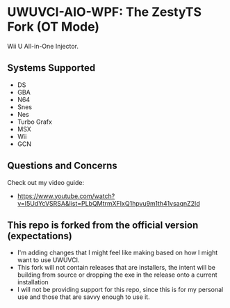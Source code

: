 # UWUVCI-AIO-WPF: The ZestyTS Fork (OT Mode)

Wii U All-in-One Injector.

## Systems Supported

* DS
* GBA
* N64
* Snes
* Nes
* Turbo Grafx
* MSX
* Wii
* GCN

## Questions and Concerns

Check out my video guide:
* https://www.youtube.com/watch?v=I5UdYcVSRSA&list=PLbQMtrmXFIxQ1hpvu9m1th41vsaqnZ2Id

## This repo is forked from the official version (expectations)

* I'm adding changes that I might feel like making based on how I might want to use UWUVCI.
* This fork will not contain releases that are installers, the intent will be building from source or dropping the exe in the release onto a current installation
* I will not be providing support for this repo, since this is for my personal use and those that are savvy enough to use it.
